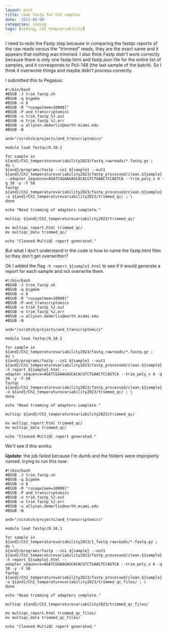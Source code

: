 ```yaml
---
layout: post
title: redo Fastp for Ch2 samples
date: '2023-08-08'
categories: coding
tags: [coding, ch2_tempvariability]
---
```


I need to redo the Fastp step because in comparing the fastqc reports of the raw reads versus the "trimmed" reads, they are the exact same and it appears that nothing was trimmed. I also think Fastp didn't work correctly because there is only one fastp.html and fastp.json file for the entire list of samples, and it corresponds to Pcli-148 (the last sample of the batch). So I think it overwrote things and maybe didn't process correctly.

I submitted this to Pegasus:

```{bash}
#!/bin/bash
#BSUB -J trim_fastp.sh
#BSUB -q bigmem
#BSUB -n 8
#BSUB -R "rusage[mem=10000]"
#BSUB -P and_transcriptomics
#BSUB -o trim_fastp_%J.out
#BSUB -e trim_fastp_%J.err
#BSUB -u allyson.demerlis@earth.miami.edu
#BSUB -N

and="/scratch/projects/and_transcriptomics"

module load fastqc/0.10.1

for sample in ${and}/Ch2_temperaturevariability2023/fastq_rawreads/*.fastq.gz ;
do \
${and}/programs/fastp --in1 ${sample} --out1 ${and}/Ch2_temperaturevariability2023/fastp_processed/clean.${sample} --adapter_sequence=AGATCGGAAGAGCACACGTCTGAACTCCAGTCA --trim_poly_x 6 -q 30 -y -Y 50
fastqc ${and}/Ch2_temperaturevariability2023/fastp_processed/clean.${sample} -o ${and}/Ch2_temperaturevariability2023/trimmed_qc/ ; \
done

echo "Read trimming of adapters complete."

multiqc ${and}/Ch2_temperaturevariability2023/trimmed_qc/

mv multiqc_report.html trimmed_qc/
mv multiqc_data trimmed_qc/

echo "Cleaned MultiQC report generated."
```

But what I don't understand in the code is how to name the fastp.html files so they don't get overwritten? 

Ok I added the flag `-h report_${sample}.html` to see if it would generate a report for each sample and not overwrite them.

```{bash}
#!/bin/bash
#BSUB -J trim_fastp.sh
#BSUB -q bigmem
#BSUB -n 8
#BSUB -R "rusage[mem=10000]"
#BSUB -P and_transcriptomics
#BSUB -o trim_fastp_%J.out
#BSUB -e trim_fastp_%J.err
#BSUB -u allyson.demerlis@earth.miami.edu
#BSUB -N

and="/scratch/projects/and_transcriptomics"

module load fastqc/0.10.1

for sample in ${and}/Ch2_temperaturevariability2023/fastq_rawreads/*.fastq.gz ;
do \
${and}/programs/fastp --in1 ${sample} --out1 ${and}/Ch2_temperaturevariability2023/fastp_processed/clean.${sample} -h report_${sample}.html --adapter_sequence=AGATCGGAAGAGCACACGTCTGAACTCCAGTCA --trim_poly_x 6 -q 30 -y -Y 50
fastqc ${and}/Ch2_temperaturevariability2023/fastp_processed/clean.${sample} -o ${and}/Ch2_temperaturevariability2023/trimmed_qc/ ; \
done

echo "Read trimming of adapters complete."

multiqc ${and}/Ch2_temperaturevariability2023/trimmed_qc/

mv multiqc_report.html trimmed_qc/
mv multiqc_data trimmed_qc/

echo "Cleaned MultiQC report generated."
```

We'll see if this works.

**Update**: the job failed because I'm dumb and the folders were improperly named. trying to run this now:

```{bash}
#!/bin/bash
#BSUB -J trim_fastp.sh
#BSUB -q bigmem
#BSUB -n 8
#BSUB -R "rusage[mem=10000]"
#BSUB -P and_transcriptomics
#BSUB -o trim_fastp_%J.out
#BSUB -e trim_fastp_%J.err
#BSUB -u allyson.demerlis@earth.miami.edu
#BSUB -N

and="/scratch/projects/and_transcriptomics"

module load fastqc/0.10.1

for sample in ${and}/Ch2_temperaturevariability2023/1_fastq_rawreads/*.fastq.gz ;
do \
${and}/programs/fastp --in1 ${sample} --out1 ${and}/Ch2_temperaturevariability2023/fastp_processed/clean.${sample} -h report_${sample}.html --adapter_sequence=AGATCGGAAGAGCACACGTCTGAACTCCAGTCA --trim_poly_x 6 -q 30 -y -Y 50
fastqc ${and}/Ch2_temperaturevariability2023/fastp_processed/clean.${sample} -o ${and}/Ch2_temperaturevariability2023/trimmed_qc_files/ ; \
done

echo "Read trimming of adapters complete."

multiqc ${and}/Ch2_temperaturevariability2023/trimmed_qc_files/

mv multiqc_report.html trimmed_qc_files/
mv multiqc_data trimmed_qc_files/

echo "Cleaned MultiQC report generated."
```

